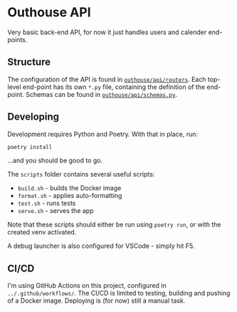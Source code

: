 # Outhouse API

Very basic back-end API, for now it just handles users and calender end-points. 

## Structure 

The configuration of the API is found in [`outhouse/api/routers`](./outhouse/api/routers/). Each top-level end-point has its own `*.py` file, containing the definition of the end-point. Schemas can be found in [`outhouse/api/schemas.py`](./outhouse/api/schemas.py). 

## Developing 

Development requires Python and Poetry. With that in place, run: 

```bash
poetry install
```

...and you should be good to go. 

The `scripts` folder contains several useful scripts: 

* `build.sh` - builds the Docker image 
* `format.sh` - applies auto-formatting 
* `test.sh` - runs tests 
* `serve.sh` - serves the app

Note that these scripts should either be run using `poetry run`, or with the created venv activated. 

A debug launcher is also configured for VSCode - simply hit F5. 

## CI/CD 

I'm using GitHub Actions on this project, configured in `../.github/workflows/`. The CI/CD is limited to testing, building and pushing of a Docker image. Deploying is (for now) still a manual task. 
